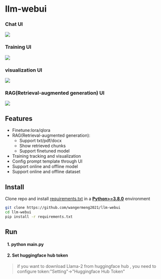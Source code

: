 # llm-webui
### Chat UI
![](https://github.com/wangermeng2021/llm-webui/blob/main/pics/UI_1.png)
### Training UI
![](https://github.com/wangermeng2021/llm-webui/blob/main/pics/UI_2.png)
### visualization UI
![](https://github.com/wangermeng2021/llm-webui/blob/main/pics/UI_3.png)
### RAG(Retrieval-augmented generation) UI
![](https://github.com/wangermeng2021/llm-webui/blob/main/pics/UI_4.png)

## Features
* Finetune:lora/qlora
* RAG(Retrieval-augmented generation):
    * Support txt/pdf/docx
    * Show retrieved chunks
    * Support finetuned model 
* Training tracking and visualization   
* Config prompt template through UI
* Support online and offline model
* Support online and offline dataset
## Install
Clone repo and install [requirements.txt](https://github.com/ultralytics/yolov5/blob/master/requirements.txt) in a
[**Python>=3.8.0**](https://www.python.org/) environment
```bash
git clone https://github.com/wangermeng2021/llm-webui
cd llm-webui
pip install -r requirements.txt
```

## Run
#### &nbsp;&nbsp;1. python main.py
#### &nbsp;&nbsp;2. Set huggingface hub token 
 > if you want to download Llama-2 from huggingface hub , you need to configure token:"Setting"->"Huggingface Hub Token"
